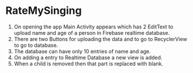 # RateMySinging
1. On opening the app Main Activity appears which has 2 EditText to upload name and age of a person in Firebase realtime database.
2. There are two Buttons for uploading the data and to go to RecyclerView to go to database.
3. The database can have only 10 entries of name and age.
4. On adding a entry to Realtime Database a new view is added.
5. When a child is removed then that part is replaced with blank.
